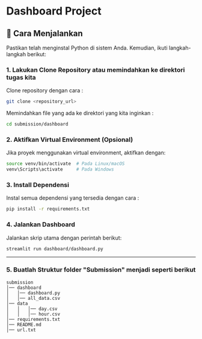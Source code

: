 # Dashboard Project



## 🚀 Cara Menjalankan
Pastikan telah menginstal Python di sistem Anda. Kemudian, ikuti langkah-langkah berikut:


### **1. Lakukan Clone Repository atau memindahkan ke direktori tugas kita**
Clone repository dengan cara : 
```bash
git clone <repository_url>
```
Memindahkan file yang ada ke direktori yang kita inginkan : 
```bash
cd submission/dashboard
```

### **2. Aktifkan Virtual Environment (Opsional)**
Jika proyek menggunakan virtual environment, aktifkan dengan:
```bash
source venv/bin/activate  # Pada Linux/macOS
venv\Scripts\activate     # Pada Windows
```

### **3. Install Dependensi**
Instal semua dependensi yang tersedia dengan cara :
```bash
pip install -r requirements.txt
```

### **4. Jalankan Dashboard**
Jalankan skrip utama dengan perintah berikut:
```bash
streamlit run dashboard/dashboard.py
```


---



### 5. Buatlah Struktur folder "Submission" menjadi seperti berikut 
```
submission
│── dashboard
│   │── dashboard.py
│   │── all_data.csv
│── data
│   │   │── day.csv
│   │   │── hour.csv
│── requirements.txt
│── README.md
│── url.txt
